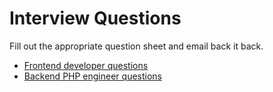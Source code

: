 # Interview Questions

Fill out the appropriate question sheet and email back it back.

* [Frontend developer questions](http://)
* [Backend PHP engineer questions](http://)
